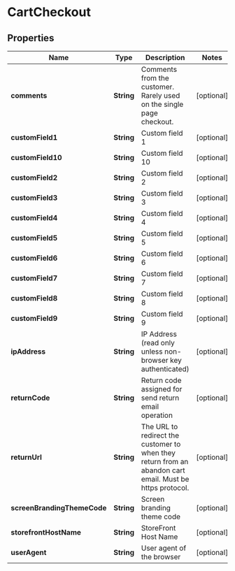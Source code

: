 
# CartCheckout

## Properties
Name | Type | Description | Notes
------------ | ------------- | ------------- | -------------
**comments** | **String** | Comments from the customer.  Rarely used on the single page checkout. |  [optional]
**customField1** | **String** | Custom field 1 |  [optional]
**customField10** | **String** | Custom field 10 |  [optional]
**customField2** | **String** | Custom field 2 |  [optional]
**customField3** | **String** | Custom field 3 |  [optional]
**customField4** | **String** | Custom field 4 |  [optional]
**customField5** | **String** | Custom field 5 |  [optional]
**customField6** | **String** | Custom field 6 |  [optional]
**customField7** | **String** | Custom field 7 |  [optional]
**customField8** | **String** | Custom field 8 |  [optional]
**customField9** | **String** | Custom field 9 |  [optional]
**ipAddress** | **String** | IP Address (read only unless non-browser key authenticated) |  [optional]
**returnCode** | **String** | Return code assigned for send return email operation |  [optional]
**returnUrl** | **String** | The URL to redirect the customer to when they return from an abandon cart email.  Must be https protocol. |  [optional]
**screenBrandingThemeCode** | **String** | Screen branding theme code |  [optional]
**storefrontHostName** | **String** | StoreFront Host Name |  [optional]
**userAgent** | **String** | User agent of the browser |  [optional]



